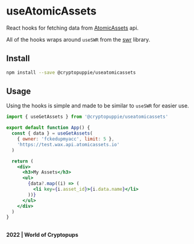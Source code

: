 # useAtomicAssets

React hooks for fetching data from [AtomicAssets](https://wax.api.atomicassets.io/atomicassets/docs/swagger/) api.

All of the hooks wraps around `useSWR` from the [swr](https://swr.vercel.app) library.

## Install

```sh
npm install --save @cryptopuppie/useatomicassets
```

## Usage

Using the hooks is simple and made to be similar to `useSWR` for easier use.

```jsx
import { useGetAssets } from '@cryptopuppie/useatomicassets'

export default function App() {
  const { data } = useGetAssets(
    { owner: 'fckedupmyacc', limit: 5 },
    'https://test.wax.api.atomicassets.io'
  )

  return (
    <div>
      <h3>My Assets</h3>
      <ul>
        {data?.map((i) => (
          <li key={i.asset_id}>{i.data.name}</li>
        ))}
      </ul>
    </div>
  )
}
```

##

**2022 | World of Cryptopups**
